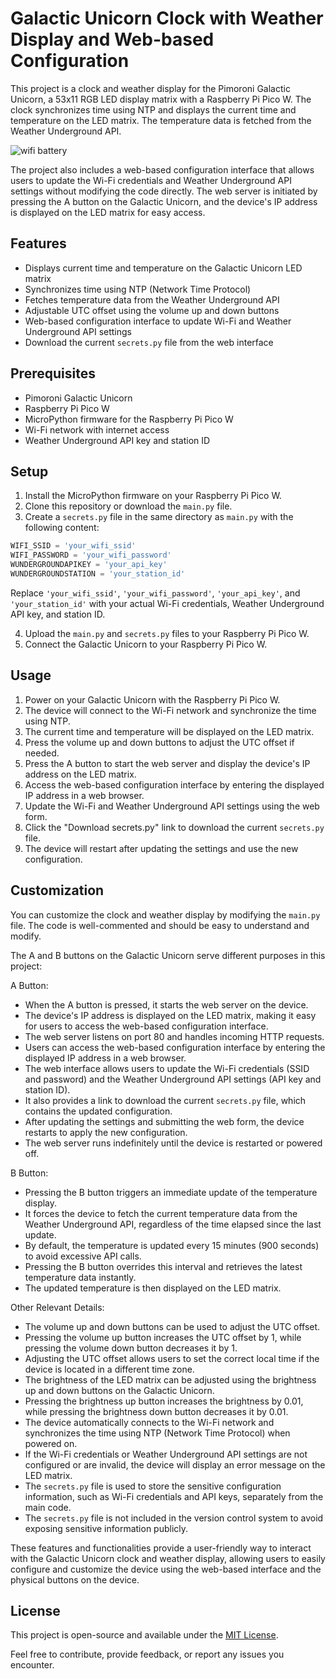 # Galactic Unicorn Clock with Weather Display and Web-based Configuration

This project is a clock and weather display for the Pimoroni Galactic Unicorn, a 53x11 RGB LED display matrix with a Raspberry Pi Pico W. The clock synchronizes time using NTP and displays the current time and temperature on the LED matrix. The temperature data is fetched from the Weather Underground API.

![wifi battery]([http://url/to/img.png](https://github.com/gbgbgb8/galactic_unicorn_time_temp/blob/main/IMG_3642.jpeg))



The project also includes a web-based configuration interface that allows users to update the Wi-Fi credentials and Weather Underground API settings without modifying the code directly. The web server is initiated by pressing the A button on the Galactic Unicorn, and the device's IP address is displayed on the LED matrix for easy access.

## Features

- Displays current time and temperature on the Galactic Unicorn LED matrix
- Synchronizes time using NTP (Network Time Protocol)
- Fetches temperature data from the Weather Underground API
- Adjustable UTC offset using the volume up and down buttons
- Web-based configuration interface to update Wi-Fi and Weather Underground API settings
- Download the current `secrets.py` file from the web interface

## Prerequisites

- Pimoroni Galactic Unicorn
- Raspberry Pi Pico W
- MicroPython firmware for the Raspberry Pi Pico W
- Wi-Fi network with internet access
- Weather Underground API key and station ID

## Setup

1. Install the MicroPython firmware on your Raspberry Pi Pico W.
2. Clone this repository or download the `main.py` file.
3. Create a `secrets.py` file in the same directory as `main.py` with the following content:

```python
WIFI_SSID = 'your_wifi_ssid'
WIFI_PASSWORD = 'your_wifi_password'
WUNDERGROUNDAPIKEY = 'your_api_key'
WUNDERGROUNDSTATION = 'your_station_id'
```

Replace `'your_wifi_ssid'`, `'your_wifi_password'`, `'your_api_key'`, and `'your_station_id'` with your actual Wi-Fi credentials, Weather Underground API key, and station ID.

4. Upload the `main.py` and `secrets.py` files to your Raspberry Pi Pico W.
5. Connect the Galactic Unicorn to your Raspberry Pi Pico W.

## Usage

1. Power on your Galactic Unicorn with the Raspberry Pi Pico W.
2. The device will connect to the Wi-Fi network and synchronize the time using NTP.
3. The current time and temperature will be displayed on the LED matrix.
4. Press the volume up and down buttons to adjust the UTC offset if needed.
5. Press the A button to start the web server and display the device's IP address on the LED matrix.
6. Access the web-based configuration interface by entering the displayed IP address in a web browser.
7. Update the Wi-Fi and Weather Underground API settings using the web form.
8. Click the "Download secrets.py" link to download the current `secrets.py` file.
9. The device will restart after updating the settings and use the new configuration.

## Customization

You can customize the clock and weather display by modifying the `main.py` file. The code is well-commented and should be easy to understand and modify.

The A and B buttons on the Galactic Unicorn serve different purposes in this project:

A Button:
- When the A button is pressed, it starts the web server on the device.
- The device's IP address is displayed on the LED matrix, making it easy for users to access the web-based configuration interface.
- The web server listens on port 80 and handles incoming HTTP requests.
- Users can access the web-based configuration interface by entering the displayed IP address in a web browser.
- The web interface allows users to update the Wi-Fi credentials (SSID and password) and the Weather Underground API settings (API key and station ID).
- It also provides a link to download the current `secrets.py` file, which contains the updated configuration.
- After updating the settings and submitting the web form, the device restarts to apply the new configuration.
- The web server runs indefinitely until the device is restarted or powered off.

B Button:
- Pressing the B button triggers an immediate update of the temperature display.
- It forces the device to fetch the current temperature data from the Weather Underground API, regardless of the time elapsed since the last update.
- By default, the temperature is updated every 15 minutes (900 seconds) to avoid excessive API calls.
- Pressing the B button overrides this interval and retrieves the latest temperature data instantly.
- The updated temperature is then displayed on the LED matrix.

Other Relevant Details:
- The volume up and down buttons can be used to adjust the UTC offset.
- Pressing the volume up button increases the UTC offset by 1, while pressing the volume down button decreases it by 1.
- Adjusting the UTC offset allows users to set the correct local time if the device is located in a different time zone.
- The brightness of the LED matrix can be adjusted using the brightness up and down buttons on the Galactic Unicorn.
- Pressing the brightness up button increases the brightness by 0.01, while pressing the brightness down button decreases it by 0.01.
- The device automatically connects to the Wi-Fi network and synchronizes the time using NTP (Network Time Protocol) when powered on.
- If the Wi-Fi credentials or Weather Underground API settings are not configured or are invalid, the device will display an error message on the LED matrix.
- The `secrets.py` file is used to store the sensitive configuration information, such as Wi-Fi credentials and API keys, separately from the main code.
- The `secrets.py` file is not included in the version control system to avoid exposing sensitive information publicly.

These features and functionalities provide a user-friendly way to interact with the Galactic Unicorn clock and weather display, allowing users to easily configure and customize the device using the web-based interface and the physical buttons on the device.

## License

This project is open-source and available under the [MIT License](LICENSE).

Feel free to contribute, provide feedback, or report any issues you encounter.
